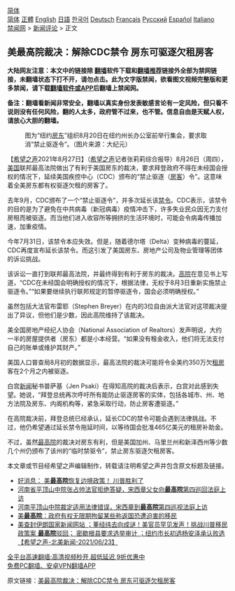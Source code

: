  <!-- 面包屑导航 --> <div class="breadcrumb"><!-- GTranslate: https://gtranslate.io/ -->  <div class="switcher notranslate">  <div class="selected">  <a href="#" onclick="return false;"> 简体</a>  </div>  <div class="option">  <a href="https://www.bannedbook.org" onclick="doGTranslate('zh-CN|zh-CN');jQuery('div.switcher div.selected a').html(jQuery(this).html());return false;" title="简体中文" class="nturl selected"> 简体</a>  <a href="https://www.bannedbook.org/zh-tw/" onclick="doGTranslate('zh-CN|zh-TW');jQuery('div.switcher div.selected a').html(jQuery(this).html());return false;" title="繁體中文" class="nturl"> 正體</a>  <a href="https://www.bannedbook.org/en/" onclick="doGTranslate('zh-CN|en');jQuery('div.switcher div.selected a').html(jQuery(this).html());return false;" title="English" class="nturl"> English</a>  <a href="https://www.bannedbook.org/ja/" onclick="doGTranslate('zh-CN|ja');jQuery('div.switcher div.selected a').html(jQuery(this).html());return false;" title="日本語" class="nturl"> 日語</a>  <a href="https://www.bannedbook.org/ko/" onclick="doGTranslate('zh-CN|ko');jQuery('div.switcher div.selected a').html(jQuery(this).html());return false;" title="한국어" class="nturl"> 한국어</a>  <a href="https://www.bannedbook.org/de/" onclick="doGTranslate('zh-CN|de');jQuery('div.switcher div.selected a').html(jQuery(this).html());return false;" title="Deutsch" class="nturl"> Deutsch</a>  <a href="https://www.bannedbook.org/fr/" onclick="doGTranslate('zh-CN|fr');jQuery('div.switcher div.selected a').html(jQuery(this).html());return false;" title="Français" class="nturl"> Français</a>  <a href="https://www.bannedbook.org/ru/" onclick="doGTranslate('zh-CN|ru');jQuery('div.switcher div.selected a').html(jQuery(this).html());return false;" title="Русский" class="nturl"> Русский</a>  <a href="https://www.bannedbook.org/es/" onclick="doGTranslate('zh-CN|es');jQuery('div.switcher div.selected a').html(jQuery(this).html());return false;" title="Español" class="nturl"> Español</a>  <a href="https://www.bannedbook.org/it/" onclick="doGTranslate('zh-CN|it');jQuery('div.switcher div.selected a').html(jQuery(this).html());return false;" title="Italiano" class="nturl"> Italiano</a>  </div>  </div>      <div class='breadcrumb-sub'><!-- Breadcrumb NavXT 6.3.0 --> <a href="https://www.bannedbook.org/" class="home">禁闻网</a> &gt; <a href="https://www.bannedbook.org/bnews/comments/" class="category">新闻评论</a> &gt; 正文</div></div><h2>美最高院裁决：解除CDC禁令 房东可驱逐欠租房客</h2> <p class="notice"><b>大陆网友注意：本文中的链接除 <a href="https://github.com/bannedbook/fanqiang" >翻墙</a>软件下载和<a href="https://github.com/killgcd/justmysocks/blob/master/README.md">翻墙推荐</a>链接外全部为禁网链接，未翻墙状态下打不开，请勿点击。此为文字版禁闻，欲看图文视频完整版和更多禁闻，请下载<a href="https://github.com/bannedbook/fanqiang">翻墙软件或APP</a>后翻墙上禁闻网。</p><p>备注：翻墙看新闻非常安全，翻墙以真实身份发表敏感言论有一定风险，但只看不说则没有任何风险，翻的人太多，政府管不过来，也不管。信息自由是天赋人权，请放心大胆的翻墙。</b></p>  <div class="entry"> <figure> <p><figcaption>图为“纽约<a href="https://www.bannedbook.org/bnews/tag/%e6%88%bf%e4%b8%9c/" class="st_tag internal_tag" rel="tag" title="标签 房东 下的日志">房东</a>”组织8月20日在纽约州长办公室前举行集会，要求取消“禁止驱逐令”。（图片来源：大纪元）</figcaption></figure> <p>【<span class='wp_keywordlink_affiliate'><a href="https://www.soundofhope.org" title="希望之声" target="_blank">希望之声</a></span>2021年8月27日】（<a href="https://www.bannedbook.org/bnews/tag/%e5%b8%8c%e6%9c%9b%e4%b9%8b%e5%a3%b0/" class="st_tag internal_tag" rel="tag" title="标签 希望之声 下的日志">希望之声</a>记者张莉莉综合报导）8月26日（周四），<a href="https://www.bannedbook.org/bnews/tag/%e7%be%8e%e5%9b%bd/" class="st_tag internal_tag" rel="tag" title="标签 美国 下的日志">美国</a>联邦最高法院做出了有利于美国房东的裁决，要求拜登政府不得在未经国会授权的情况下，延续美国疾控中心（CDC）颁布的“禁止驱逐（<a href="https://www.bannedbook.org/bnews/tag/%E6%88%BF%E5%AE%A2/" class="st_tag internal_tag" rel="tag" title="标签 房客 下的日志">房客</a>）令”。这意味着全美房东都有权驱逐欠租的房客了。</p> <p>去年9月，CDC颁布了一个“禁止驱逐令”，并多次延长该<a href="https://www.bannedbook.org/bnews/tag/%E7%A6%81%E4%BB%A4/" class="st_tag internal_tag" rel="tag" title="标签 禁令 下的日志">禁令</a>。CDC表示，该禁令的目的是为了避免在中共病毒（新冠病毒）疫情冲击下，许多失业民众因无力支付房租而被驱逐。而当他们进入收容所等拥挤的生活环境时，可能会令病毒传播加速，加重疫情。</p> <p>今年7月31日，该禁令本应失效。但是，随着德尔塔（Delta）变种病毒的蔓延，CDC再度宣布延长该禁令。而这引发了美国房东、房地产公司及物业管理等团体的诉讼挑战。</p>  <p>该诉讼一直打到联邦最高法院，并最终得到有利于房东的裁决。<a href="https://www.bannedbook.org/bnews/tag/%e9%ab%98%e9%99%a2/" class="st_tag internal_tag" rel="tag" title="标签 高院 下的日志">高院</a>在意见书上写道，“CDC在未经国会明确授权的情况下，根据法律，无权于8月3日重新实施禁止驱逐令。”“如果要继续执行联邦规定的暂停驱逐令，国会必须明确授权。”</p> <p>虽然包括大法官布雷耶（Stephen Breyer）在内的3位自由派大法官对这项裁决提出了异议，但他们是少数，因此高院维持了该裁决。</p> <p>美全国房地产经纪人协会（National Association of Realtors）发声明说，大约一半的房屋提供者（房东）都是小本经营。“如果没有租金收入，他们将无法支付自己的账单或维护其财产。”</p>  <p>美国人口普查局8月初的数据显示，最高法院的裁决可能将令全美约350万欠<a href="https://www.bannedbook.org/bnews/tag/%E7%A7%9F%E6%88%BF/" class="st_tag internal_tag" rel="tag" title="标签 租房 下的日志">租房</a>客在2个月之内被驱逐。</p> <p>白宫<span class='wp_keywordlink_affiliate'><a href="https://www.bannedbook.org/" title="新闻">新闻</a></span>秘书普萨基（Jen Psaki）在得知高院的裁决后表示，白宫对此感到失望。她说，“拜登总统再次呼吁所有能防止驱逐房客的实体，包括各城市、州、地方法院及房东、内阁机构等，紧急采取行动，防止房客遭驱逐。”</p> <p>在高院裁决前，拜登总统已经承认，延长CDC的禁令可能会遇到法律挑战。不过，他仍希望通过延长禁令拖延时间，以等待国会批准465亿美元的租房补助金。</p>  <p>不过，虽然<a href="https://www.bannedbook.org/bnews/tag/%E6%9C%80%E9%AB%98%E9%99%A2/" class="st_tag internal_tag" rel="tag" title="标签 最高院 下的日志">最高院</a>的裁决对房东有利，但是美国加州、马里兰州和新泽西州等少数几个州仍颁布了该州的“临时禁驱令”，禁止房东驱逐欠租房客。</p> <p>本文章或节目经希望之声编辑制作，转载请注明希望之声并包含原文标题及链接。 </p> <ul class='op-related-articles' title='相关阅读'> <li><a href='https://www.bannedbook.org/bnews/bannedvideo/20210826/1613188.html' target='_blank'>好消息： 美<b>最高院</b>恢复边境政策！ 川普胜利了</a></li> <li><a href='https://www.bannedbook.org/bnews/weiquan/20210717/1589109.html' target='_blank'>河南省平顶山中院张占帅法官拒绝答疑&#65292;宋西章父女向<b>最高院</b>第四巡回法庭上访</a></li> <li><a href='https://www.bannedbook.org/bnews/weiquan/20210704/1580408.html' target='_blank'>河南平顶山中院裁定适用法律错误&#65292;宋西章到<b>最高院</b>第四巡视法庭上访</a></li> <li><a href='https://www.bannedbook.org/bnews/cnnews/20210630/1577055.html' target='_blank'>美<b>最高院</b>：政府有权无限期拘留某些称返国恐遭迫害的移民</a></li> <li><a href='https://www.bannedbook.org/bnews/comments/20210624/1573288.html' target='_blank'>美查封伊朗国家新闻网站 ；董经纬去向成谜！美官员罕见发声！挑战川普移民政策案 <b>最高院</b>驳回； 密歇根县要求选举审计 ；纽约市长初选杨安泽承认败选 【希望之声-北美新闻-2021/06/23】</a></li> </ul> <p class="texttj"> <a href="https://github.com/bannedbook/fanqiang/wiki/V2ray%E6%9C%BA%E5%9C%BA" target="_blank">全平台高速翻墙:高清视频秒开,超低延迟,9折优惠中</a><br/> <a href="https://github.com/bannedbook/fanqiang/wiki/%E7%A6%81%E9%97%BB%E7%BD%91%E5%AE%89%E5%8D%93%E7%BF%BB%E5%A2%99%E6%96%B0%E9%97%BBAPP" target="_blank">免费PC翻墙、安卓VPN翻墙APP</a></p> <p>原文链接：<a class="src_link"  href="https://www.soundofhope.org/post/539567" target="_blank">美最高院裁决：解除CDC禁令 房东可驱逐欠租房客</a></p><a name='sharetosocial'></a>  <div style="margin-bottom:5px;padding-bottom:5px;clear:both"> <div id="archive-pix-1" class="banner-ads"> <!-- AuctionX Display platform tag START --> <div id="26318x728x90x621x_ADSLOT2" clicktrack="%%CLICK_URL_ESC%%"></div> <!-- AuctionX Display platform tag END --> </div> <div id="archive-pix-2" class="banner-ads"> <!-- AuctionX Display platform tag START --> <div id="26315x300x250x621x_ADSLOT2" clicktrack="%%CLICK_URL_ESC%%"></div> <!-- AuctionX Display platform tag END --> </div> </div>  <div id="archive-pix-1" class="banner-ads"> <!-- AuctionX Display platform tag START --> <div id="26318x728x90x621x_ADSLOT3" clicktrack="%%CLICK_URL_ESC%%"></div> <!-- AuctionX Display platform tag END --> </div> </div><!--END ENTRY--> 